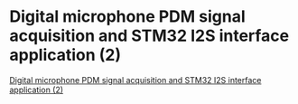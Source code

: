 # Digital microphone PDM signal acquisition and STM32 I2S interface application (2)
[Digital microphone PDM signal acquisition and STM32 I2S interface application (2)](https://aiwithcloud.com/2022/09/15/digital_microphone_pdm_signal_acquisition_and_stm32_i2s_interface_application_2/)